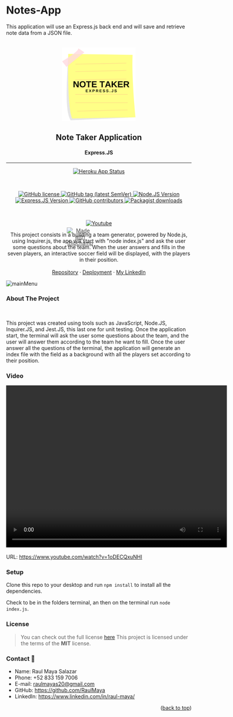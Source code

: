 # Notes-App

This application will use an Express.js back end and will save and retrieve note data from a JSON file.

<!-- PROJECT LOGO -->
<br />
<div align="center">
  <a href="https://github.com/RaulMaya/Team-Profile-Generator">
    <img src="public/images/Notetaker.png" alt="Logo" width="200" height="200">
  </a>

  <h2 align="center">Note Taker Application</h2>
  <h4 align="center">Express.JS</h4>

---

[![Heroku App Status](http://heroku-shields.herokuapp.com/express-notiz-block)](https://express-notiz-block.herokuapp.com)

<br/>
<p align="center">
    <a href="LICENSE" target="_blank">
        <img src="https://img.shields.io/github/license/sulu/sulu.svg" alt="GitHub license">
    </a>
    <a href="https://github.com/sulu/sulu/releases" target="_blank">
        <img src="https://img.shields.io/github/tag/sulu/sulu.svg" alt="GitHub tag (latest SemVer)">
    </a>
    <a href="https://nodejs.org/en/docs/" target="_blank">
        <img src="https://img.shields.io/badge/node.js-v16.15.1-green.svg" alt="Node.JS Version">
    </a>
    <a href="https://expressjs.com/en/5x/api.html" target="_blank">
        <img src="https://img.shields.io/badge/express.js-4.18.2-yellow.svg" alt="Express.JS Version">
    </a>
    <a href="https://github.com/sulu/sulu/graphs/contributors" target="_blank">
        <img src="https://img.shields.io/github/contributors-anon/sulu/sulu.svg" alt="GitHub contributors">
    </a>
    <a href="https://packagist.org/packages/sulu/sulu" target="_blank">
        <img src="https://img.shields.io/packagist/dt/sulu/sulu.svg" alt="Packagist downloads">
    </a>
</p>
<br/>

<p align="left">

<div style="position:relative;width:fit-content;height:fit-content;">
            <a style="position:absolute;top:20px;right:1rem;opacity:0.8;" href="https://clipchamp.com/watch/zv51AufUdjY?utm_source=embed&utm_medium=embed&utm_campaign=watch">
                <img style="height:22px;" src="https://clipchamp.com/e.svg" alt="Made with Clipchamp" />
            </a>
</div>

<a href="https://www.youtube.com/channel/UCQ6WTDZwIum9Gl09bBjznEQ?sub_confirmation=1"><img alt="Youtube" title="Youtube" src="https://img.shields.io/badge/-Subscribe-red?style=for-the-badge&logo=youtube&logoColor=white"/></a>

</p>

  <p align="center">
  This project consists in a building a team generator, powered by Node.js, using Inquirer.js, the app will start with "node index.js" and ask the user some questions about the team. When the user answers and fills in the seven players, an interactive soccer field will be displayed, with the players in their position.
    <br />
    <br />
    <a href="https://github.com/RaulMaya/Team-Profile-Generator">Repository</a>    
    ·
    <a href="https://raulmaya.github.io/Team-Profile-Generator/dist/">Deployment</a>
    ·
    <a href="https://www.linkedin.com/in/raul-maya/">My LinkedIn</a>

  </p>
</div>

<!-- ABOUT THE PROJECT -->

![mainMenu](readme/generated.jpg)

### About The Project

<br>
<p>This project was created using tools such as JavaScript, Node.JS, Inquirer.JS, and Jest.JS, this last one for unit testing. Once the application start, the terminal will ask the user some questions about the team, and the user will answer them according to the team he want to fill. Once the user answer all the questions of the terminal, the application will generate an index file with the field as a background with all the players set according to their position.
</p>

### Video

 <video width="600" height="440" controls>
  <source src="https://www.youtube.com/watch?v=1oDECQxuNHI" type="video/mp4">
  <source src="https://www.youtube.com/watch?v=1oDECQxuNHI" type="video/ogg">
https://www.youtube.com/watch?v=1oDECQxuNHI
</video>

URL: https://www.youtube.com/watch?v=1oDECQxuNHI

### Setup

Clone this repo to your desktop and run `npm install` to install all the dependencies.

Check to be in the folders terminal, an then on the terminal run `node index.js`.

### License

> You can check out the full license [here](https://github.com/IgorAntun/node-chat/blob/master/LICENSE)
> This project is licensed under the terms of the **MIT** license.

### Contact :iphone:

- Name: Raul Maya Salazar
- Phone: +52 833 159 7006
- E-mail: raulmayas20@gmail.com
- GitHub: https://github.com/RaulMaya
- LinkedIn: https://www.linkedin.com/in/raul-maya/

<p align="right">(<a href="#top">back to top</a>)</p>
